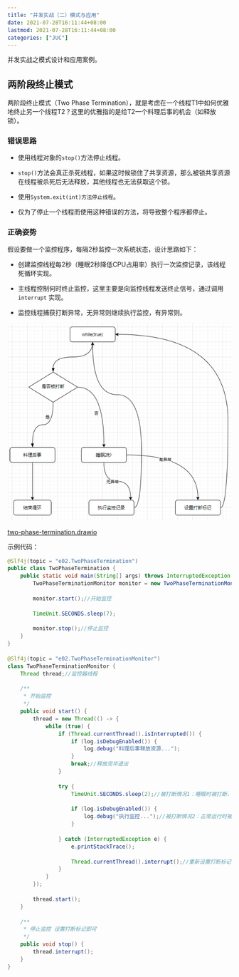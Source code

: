```yaml
---
title: "并发实战（二）模式与应用"
date: 2021-07-28T16:11:44+08:00
lastmod: 2021-07-28T16:11:44+08:00
categories: ["JUC"]
---
```


并发实战之模式设计和应用案例。

<!--more-->

## 两阶段终止模式

两阶段终止模式（Two Phase Termination），就是考虑在一个线程T1中如何优雅地终止另一个线程T2？这里的优雅指的是给T2一个料理后事的机会（如释放锁）。

### 错误思路

- 使用线程对象的`stop()`方法停止线程。

- `stop()`方法会真正杀死线程，如果这时候锁住了共享资源，那么被锁共享资源在线程被杀死后无法释放，其他线程也无法获取这个锁。

- 使用`System.exit(int)方法停止线程`。

- 仅为了停止一个线程而使用这种错误的方法，将导致整个程序都停止。

### 正确姿势

假设要做一个监控程序，每隔2秒监控一次系统状态，设计思路如下：

- 创建监控线程每2秒（睡眠2秒降低CPU占用率）执行一次监控记录，该线程死循环实现。
- 主线程控制何时终止监控，这里主要是向监控线程发送终止信号，通过调用 `interrupt` 实现。

- 监控线程捕获打断异常，无异常则继续执行监控，有异常则。

![](e02-pattern-use/two-phase-termination.png)

[two-phase-termination.drawio](e02-pattern-use/two-phase-termination.drawio)

示例代码：

```java
@Slf4j(topic = "e02.TwoPhaseTermination")
public class TwoPhaseTermination {
    public static void main(String[] args) throws InterruptedException {
        TwoPhaseTerminationMonitor monitor = new TwoPhaseTerminationMonitor();

        monitor.start();//开始监控

        TimeUnit.SECONDS.sleep(7);

        monitor.stop();//停止监控
    }
}

@Slf4j(topic = "e02.TwoPhaseTerminationMonitor")
class TwoPhaseTerminationMonitor {
    Thread thread;//监控器线程

    /**
     * 开始监控
     */
    public void start() {
        thread = new Thread(() -> {
            while (true) {
                if (Thread.currentThread().isInterrupted()) {
                    if (log.isDebugEnabled()) {
                        log.debug("料理后事释放资源...");
                    }
                    break;//释放完毕退出
                }

                try {
                    TimeUnit.SECONDS.sleep(2);//被打断情况1：睡眠时被打断，此时若被打断则会清空打断标记，处理异常时需要重新设置打断标记

                    if (log.isDebugEnabled()) {
                        log.debug("执行监控...");//被打断情况2：正常运行时被打断，此时不会清空打断标记，继续执行本次操作，下次循环结束运行
                    }

                } catch (InterruptedException e) {
                    e.printStackTrace();

                    Thread.currentThread().interrupt();//重新设置打断标记 如果不设置则会因为调用阻塞状态线程的interrupt会清空打断标记而无法终止程序
                }
            }
        });

        thread.start();
    }

    /**
     * 停止监控 设置打断标记即可
     */
    public void stop() {
        thread.interrupt();
    }
}
```